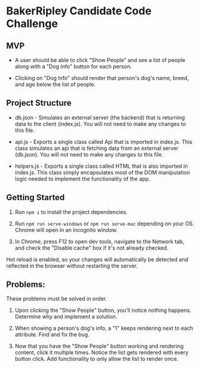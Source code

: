 # BakerRipley Candidate Code Challenge

## MVP

- A user should be able to click "Show People" and see a list of people along with a "Dog Info" button for each person. 

- Clicking on "Dog Info" should render that person's dog's name, breed, and age below the list of people.

## Project Structure

- db.json - Simulates an external server (the backend) that is returning data to the client (index.js). You will not need to make any changes to this file.

- api.js - Exports a single class called Api that is imported in index.js. This class simulates an api that is fetching data from an external server (db.json). You will not need to make any changes to this file.

- helpers.js - Exports a single class called HTML that is also imported in index.js. This class simply encapsulates most of the DOM manipulation logic needed to implement the functionality of the app.

## Getting Started

1. Run `npm i` to install the project dependencies.

2. Run `npm run serve-windows` or `npm run serve-mac` depending on your OS. Chrome will open in an incognito window. 

3. In Chrome, press F12 to open dev tools, navigate to the Network tab, and check the "Disable cache" box if it's not already checked.

Hot reload is enabled, so your changes will automatically be detected and reflected in the browser without restarting the server.

## Problems: 

These problems must be solved in order.

1. Upon clicking the "Show People" button, you'll notice nothing happens. Determine why and implement a solution. 

2. When showing a person's dog's info, a "1" keeps rendering next to each attribute. Find and fix the bug.

3. Now that you have the "Show People" button working and rendering content, click it multiple times. Notice the list gets rendered with every button click. Add functionality to only allow the list to render once.